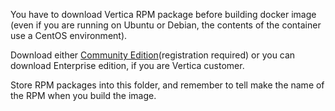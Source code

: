 You have to download Vertica RPM package before building docker image (even if you are
running on Ubuntu or Debian, the contents of the container use a CentOS environment).

Download either [Community Edition](https://www.vertica.com/try/)(registration required)
or you can download Enterprise edition, if you are Vertica customer.

Store RPM packages into this folder, and remember to tell make the
name of the RPM when you build the image.

